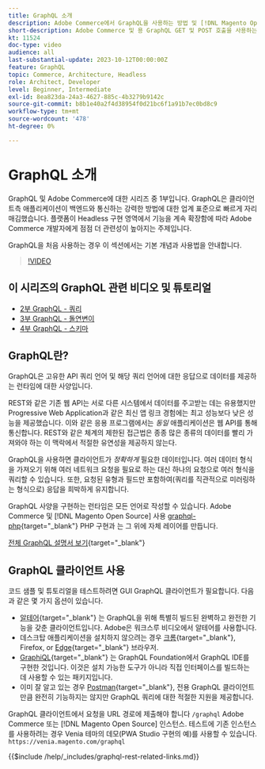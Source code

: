 ```yaml
---
title: GraphQL 소개
description: Adobe Commerce에서 GraphQL을 사용하는 방법 및 [!DNL Magento Open Source]. Adobe Commerce 및 용 GraphQL GET 및 POST 호출 사용 [!DNL Magento Open Source].
short-description: Adobe Commerce 및 용 GraphQL GET 및 POST 호출을 사용하는 방법에 대해 알아봅니다. [!DNL Magento Open Source].
kt: 11524
doc-type: video
audience: all
last-substantial-update: 2023-10-12T00:00:00Z
feature: GraphQL
topic: Commerce, Architecture, Headless
role: Architect, Developer
level: Beginner, Intermediate
exl-id: 8ea823da-24a3-4627-885c-4b3279b9142c
source-git-commit: b8b1e40a2f4d38954f0d21bc6f1a91b7ec0bd8c9
workflow-type: tm+mt
source-wordcount: '478'
ht-degree: 0%

---
```


# GraphQL 소개

GraphQL 및 Adobe Commerce에 대한 시리즈 중 1부입니다. GraphQL은 클라이언트측 애플리케이션이 백엔드와 통신하는 강력한 방법에 대한 업계 표준으로 빠르게 자리매김했습니다. 플랫폼이 Headless 구현 영역에서 기능을 계속 확장함에 따라 Adobe Commerce 개발자에게 점점 더 관련성이 높아지는 주제입니다.

GraphQL을 처음 사용하는 경우 이 섹션에서는 기본 개념과 사용법을 안내합니다.

>[!VIDEO](https://video.tv.adobe.com/v/3424117?learn=on)

## 이 시리즈의 GraphQL 관련 비디오 및 튜토리얼

* [2부 GraphQL - 쿼리](../graphql-rest/graphql-queries.md)
* [3부 GraphQL - 돌연변이](../graphql-rest/graphql-mutations.md)
* [4부 GraphQL - 스키마](../graphql-rest/graphql-schema.md)

## GraphQL란?

GraphQL은 고유한 API 쿼리 언어 및 해당 쿼리 언어에 대한 응답으로 데이터를 제공하는 런타임에 대한 사양입니다.

REST와 같은 기존 웹 API는 서로 다른 시스템에서 데이터를 주고받는 데는 유용했지만 Progressive Web Application과 같은 최신 앱 링크 경험에는 최고 성능보다 낮은 성능을 제공했습니다. 이와 같은 응용 프로그램에서는 _동일_ 애플리케이션은 웹 API를 통해 통신합니다. REST와 같은 체계의 제한된 접근법은 종종 많은 종류의 데이터를 빨리 가져와야 하는 이 맥락에서 적절한 유연성을 제공하지 않는다.

GraphQL을 사용하면 클라이언트가 _정확하게_ 필요한 데이터입니다. 여러 데이터 형식을 가져오기 위해 여러 네트워크 요청을 필요로 하는 대신 하나의 요청으로 여러 형식을 쿼리할 수 있습니다. 또한, 요청된 유형과 필드만 포함하여(쿼리를 직관적으로 미러링하는 형식으로) 응답을 희박하게 유지합니다.

GraphQL 사양을 구현하는 런타임은 모든 언어로 작성할 수 있습니다. Adobe Commerce 및 [!DNL Magento Open Source] 사용
[graphql-php](https://webonyx.github.io/graphql-php/){target="_blank"} PHP 구현과 는 그 위에 자체 레이어를 만듭니다.

[전체 GraphQL 설명서 보기](https://graphql.org/learn){target="_blank"}

## GraphQL 클라이언트 사용

코드 샘플 및 튜토리얼을 테스트하려면 GUI GraphQL 클라이언트가 필요합니다. 다음과 같은 몇 가지 옵션이 있습니다.

* [알테어](https://altairgraphql.dev/){target="_blank"} 는 GraphQL을 위해 특별히 빌드된 완벽하고 완전한 기능을 갖춘 클라이언트입니다. Adobe은 워크스루 비디오에서 알테어를 사용합니다.
* 데스크탑 애플리케이션을 설치하지 않으려는 경우
  [크롬](https://chromewebstore.google.com/detail/altair-graphql-client/flnheeellpciglgpaodhkhmapeljopja){target="_blank"}, Firefox, or [Edge](https://microsoftedge.microsoft.com/addons/detail/altair-graphql-client/kpggioiimijgcalmnfnalgglgooonopa){target="_blank"} 브라우저.
* [GraphiQL](https://github.com/graphql/graphiql/tree/main/packages/graphiql){target="_blank"} 는 GraphQL Foundation에서 GraphQL IDE를 구현한 것입니다. 이것은 설치 가능한 도구가 아니라 직접 인터페이스를 빌드하는 데 사용할 수 있는 패키지입니다.
* 이미 잘 알고 있는 경우 [Postman](https://www.postman.com/){target="_blank"}, 전용 GraphQL 클라이언트만큼 완전히 기능하지는 않지만 GraphQL 쿼리에 대한 적절한 지원을 제공합니다.

GraphQL 클라이언트에서 요청을 URL 경로에 제출해야 합니다 `/graphql` Adobe Commerce 또는 [!DNL Magento Open Source] 인스턴스. 테스트에 기존 인스턴스를 사용하려는 경우 Venia 테마의 데모(PWA Studio 구현의 예)를 사용할 수 있습니다. `https://venia.magento.com/graphql`

{{$include /help/_includes/graphql-rest-related-links.md}}
